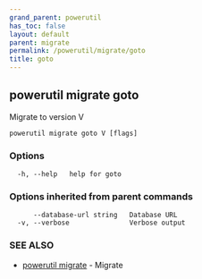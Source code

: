 ```yaml
---
grand_parent: powerutil
has_toc: false
layout: default
parent: migrate
permalink: /powerutil/migrate/goto
title: goto
---
```

## powerutil migrate goto

Migrate to version V

```
powerutil migrate goto V [flags]
```

### Options

```
  -h, --help   help for goto
```

### Options inherited from parent commands

```
      --database-url string   Database URL
  -v, --verbose               Verbose output
```

### SEE ALSO

* [powerutil migrate](/powerutil/migrate)	 - Migrate
